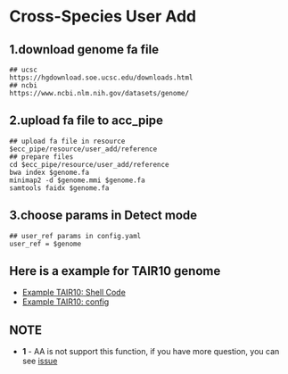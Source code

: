# Cross-Species User Add

## 1.download genome fa file
```
## ucsc
https://hgdownload.soe.ucsc.edu/downloads.html
## ncbi
https://www.ncbi.nlm.nih.gov/datasets/genome/
```
## 2.upload fa file to acc_pipe
```
## upload fa file in resource
$ecc_pipe/resource/user_add/reference
## prepare files
cd $ecc_pipe/resource/user_add/reference
bwa index $genome.fa
minimap2 -d $genome.mmi $genome.fa
samtools faidx $genome.fa
```
## 3.choose params in Detect mode
```
## user_ref params in config.yaml
user_ref = $genome
```
## Here is a example for TAIR10 genome
* [Example TAIR10: Shell Code](example/cross-species/TAIR10.pbs)
* [Example TAIR10: config](example/cross-species/TAIR10.yaml)

## NOTE
-   **1** - AA is not support this function, if you have more question, you can see [issue]([https://github.com/AmpliconSuite/AmpliconSuite-pipeline/issues/45)
